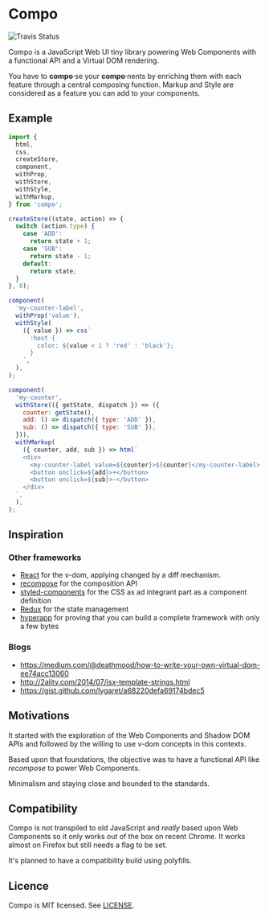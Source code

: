 # Compo

![Travis Status](https://travis-ci.org/Swiip/compo.svg?branch=master)

Compo is a JavaScript Web UI tiny library powering Web Components with a functional API and a Virtual DOM rendering.

You have to **compo**·se your **compo**·nents by enriching them with each feature through a central composing function. Markup and Style are considered as a feature you can add to your components.

## Example

```javascript
import {
  html,
  css,
  createStore,
  component,
  withProp,
  withStore,
  withStyle,
  withMarkup,
} from 'compo';

createStore((state, action) => {
  switch (action.type) {
    case 'ADD':
      return state + 1;
    case 'SUB':
      return state - 1;
    default:
      return state;
  }
}, 0);

component(
  'my-counter-label',
  withProp('value'),
  withStyle(
    ({ value }) => css`
      :host {
        color: ${value < 1 ? 'red' : 'black'};
      }
    `,
  ),
);

component(
  'my-counter',
  withStore(({ getState, dispatch }) => ({
    counter: getState(),
    add: () => dispatch({ type: 'ADD' }),
    sub: () => dispatch({ type: 'SUB' }),
  })),
  withMarkup(
    ({ counter, add, sub }) => html`
    <div>
      <my-counter-label value=${counter}>${counter}</my-counter-label>
      <button onclick=${add}>+</button>
      <button onclick=${sub}>-</button>
    </div>
  `,
  ),
);
```

## Inspiration

### Other frameworks

- [React](https://reactjs.org/) for the v-dom, applying changed by a diff mechanism.
- [recompose](https://github.com/acdlite/recompose) for the composition API
- [styled-components](https://www.styled-components.com/) for the CSS as ad integrant part as a component definition
- [Redux](https://redux.js.org/) for the state management
- [hyperapp](https://github.com/hyperapp/hyperapp) for proving that you can build a complete framework with only a few bytes

### Blogs

- https://medium.com/@deathmood/how-to-write-your-own-virtual-dom-ee74acc13060
- http://2ality.com/2014/07/jsx-template-strings.html
- https://gist.github.com/lygaret/a68220defa69174bdec5

## Motivations

It started with the exploration of the Web Components and Shadow DOM APIs and followed by the willing to use v-dom concepts in this contexts.

Based upon that foundations, the objective was to have a functional API like _recompose_ to power Web Components.

Minimalism and staying close and bounded to the standards.

## Compatibility

Compo is not transpiled to old JavaScript and _really_ based upon Web Components so it only works out of the box on recent Chrome. It works almost on Firefox but still needs a flag to be set.

It's planned to have a compatibility build using polyfills.

## Licence

Compo is MIT licensed. See [LICENSE](./LICENSE.md).
